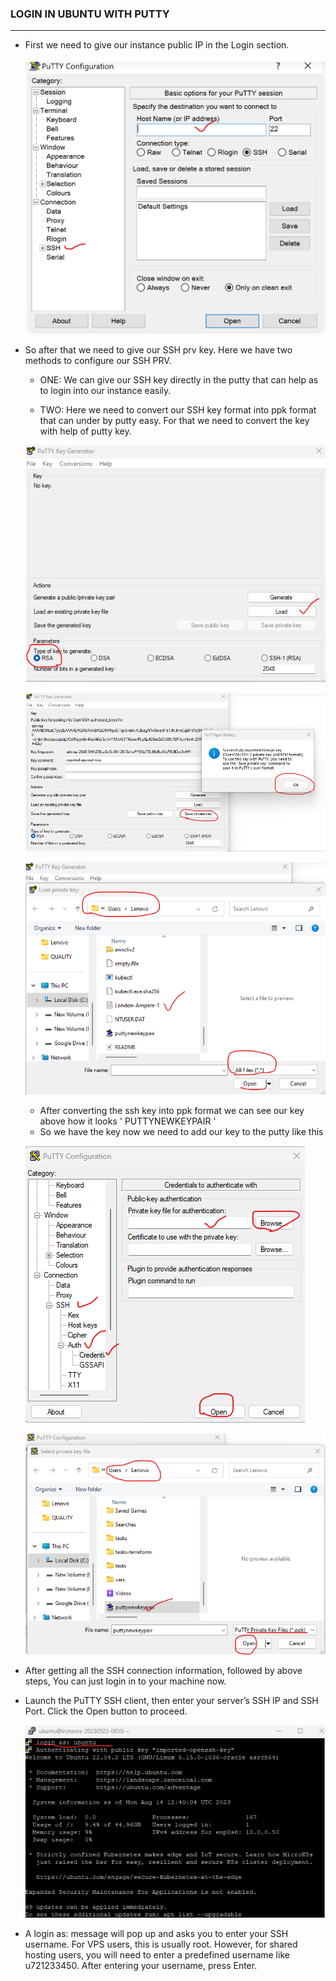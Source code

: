 ### LOGIN IN UBUNTU WITH PUTTY
--------------------------------------
* First we need to  give our instance public IP in the Login section.
   
   ![pre](images/p1.png)

* So after that we need to give our SSH prv key. Here we have two methods to configure our SSH PRV.
   * ONE: We can give our SSH key directly in the putty that can help as to login into our instance easily.
   
   * TWO: Here we need to convert our SSH key format into ppk format that can under by putty easy. For that we need to convert the key with help of putty key.
   
   ![PRE](images/p5.png)

   ![pre](images/p7.png)
   
   ![pre](images/p6.png)
   
   * After converting the ssh key into ppk format we can see our key above how it looks ' PUTTYNEWKEYPAIR '
   * So we have the key now we need to add our key to the putty like this 
   
   ![pre](images/p2.png)

   ![pre](images/p3.png)
 

* After getting all the SSH connection information, followed by above steps, You can just login in to your machine now.
* Launch the PuTTY SSH client, then enter your server’s SSH IP and SSH Port. Click the Open button to proceed.
  
  ![pre](images/p4.png)


* A login as: message will pop up and asks you to enter your SSH username. For VPS users, this is usually root. However, for shared hosting users, you will need to enter a predefined username like u721233450. After entering your username, press Enter.